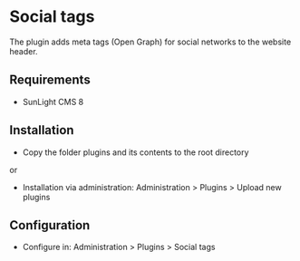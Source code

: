 # Social tags
The plugin adds meta tags (Open Graph) for social networks to the website header.
 
## Requirements
- SunLight CMS 8

## Installation

- Copy the folder plugins and its contents to the root directory

or
 
- Installation via administration: Administration > Plugins > Upload new plugins

## Configuration

- Configure in: Administration > Plugins > Social tags
